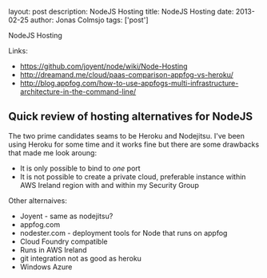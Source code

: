 layout: post
description: NodeJS Hosting
title: NodeJS Hosting
date: 2013-02-25
author: Jonas Colmsjo
tags: ['post']

NodeJS Hosting




Links:

 * https://github.com/joyent/node/wiki/Node-Hosting
 * http://dreamand.me/cloud/paas-comparison-appfog-vs-heroku/
 * http://blog.appfog.com/how-to-use-appfogs-multi-infrastructure-architecture-in-the-command-line/


## Quick review of hosting alternatives for NodeJS

The two prime candidates seams to be Heroku and Nodejitsu. I've been using Heroku for some time
and it works fine but there are some drawbacks that made me look aroung:

  * It is only possible to bind to *one* port
  * It is not possible to create a private cloud, preferable instance within AWS Ireland region with
    and within my Security Group

Other alternaives:

  * Joyent - same as nodejitsu?
  * appfog.com
   * nodester.com - deployment tools for Node that runs on appfog
   * Cloud Foundry compatible
   * Runs in AWS Ireland
   * git integration not as good as heroku
  * Windows Azure
  




